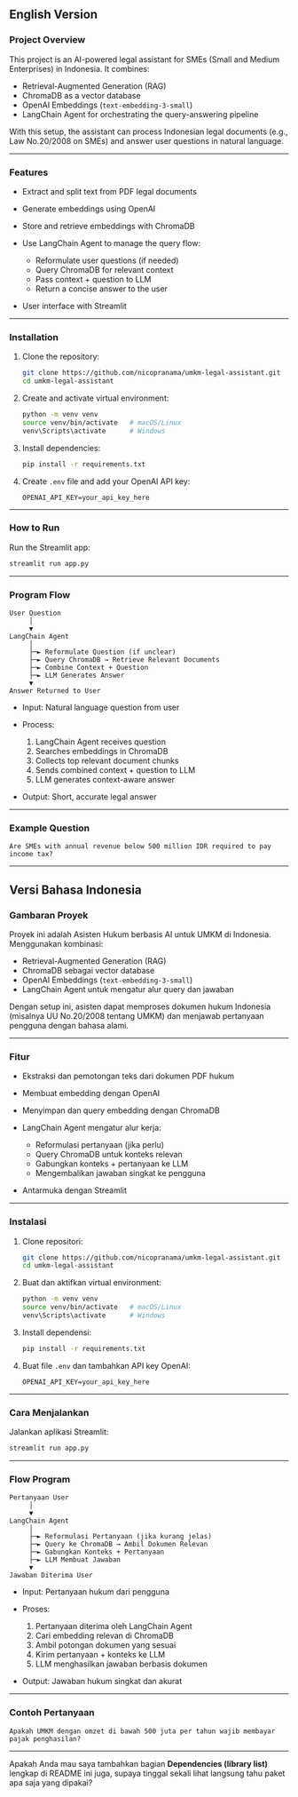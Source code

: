 ## English Version

### Project Overview

This project is an AI-powered legal assistant for SMEs (Small and Medium Enterprises) in Indonesia.
It combines:

* Retrieval-Augmented Generation (RAG)
* ChromaDB as a vector database
* OpenAI Embeddings (`text-embedding-3-small`)
* LangChain Agent for orchestrating the query-answering pipeline

With this setup, the assistant can process Indonesian legal documents (e.g., Law No.20/2008 on SMEs) and answer user questions in natural language.

---

### Features

* Extract and split text from PDF legal documents
* Generate embeddings using OpenAI
* Store and retrieve embeddings with ChromaDB
* Use LangChain Agent to manage the query flow:

  * Reformulate user questions (if needed)
  * Query ChromaDB for relevant context
  * Pass context + question to LLM
  * Return a concise answer to the user
* User interface with Streamlit

---

### Installation

1. Clone the repository:

   ```bash
   git clone https://github.com/nicopranama/umkm-legal-assistant.git
   cd umkm-legal-assistant
   ```
2. Create and activate virtual environment:

   ```bash
   python -m venv venv
   source venv/bin/activate   # macOS/Linux
   venv\Scripts\activate      # Windows
   ```
3. Install dependencies:

   ```bash
   pip install -r requirements.txt
   ```
4. Create `.env` file and add your OpenAI API key:

   ```
   OPENAI_API_KEY=your_api_key_here
   ```

---

### How to Run

Run the Streamlit app:

   ```bash
   streamlit run app.py
   ```

---

### Program Flow

```
User Question
     │
     ▼
LangChain Agent
     │
     ├─► Reformulate Question (if unclear)
     ├─► Query ChromaDB → Retrieve Relevant Documents
     ├─► Combine Context + Question
     ├─► LLM Generates Answer
     ▼
Answer Returned to User
```

* Input: Natural language question from user
* Process:

  1. LangChain Agent receives question
  2. Searches embeddings in ChromaDB
  3. Collects top relevant document chunks
  4. Sends combined context + question to LLM
  5. LLM generates context-aware answer
* Output: Short, accurate legal answer

---

### Example Question

```
Are SMEs with annual revenue below 500 million IDR required to pay income tax?
```

---

## Versi Bahasa Indonesia

### Gambaran Proyek

Proyek ini adalah Asisten Hukum berbasis AI untuk UMKM di Indonesia.
Menggunakan kombinasi:

* Retrieval-Augmented Generation (RAG)
* ChromaDB sebagai vector database
* OpenAI Embeddings (`text-embedding-3-small`)
* LangChain Agent untuk mengatur alur query dan jawaban

Dengan setup ini, asisten dapat memproses dokumen hukum Indonesia (misalnya UU No.20/2008 tentang UMKM) dan menjawab pertanyaan pengguna dengan bahasa alami.

---

### Fitur

* Ekstraksi dan pemotongan teks dari dokumen PDF hukum
* Membuat embedding dengan OpenAI
* Menyimpan dan query embedding dengan ChromaDB
* LangChain Agent mengatur alur kerja:

  * Reformulasi pertanyaan (jika perlu)
  * Query ChromaDB untuk konteks relevan
  * Gabungkan konteks + pertanyaan ke LLM
  * Mengembalikan jawaban singkat ke pengguna
* Antarmuka dengan Streamlit

---

### Instalasi

1. Clone repositori:

   ```bash
   git clone https://github.com/nicopranama/umkm-legal-assistant.git
   cd umkm-legal-assistant
   ```
2. Buat dan aktifkan virtual environment:

   ```bash
   python -m venv venv
   source venv/bin/activate   # macOS/Linux
   venv\Scripts\activate      # Windows
   ```
3. Install dependensi:

   ```bash
   pip install -r requirements.txt
   ```
4. Buat file `.env` dan tambahkan API key OpenAI:

   ```
   OPENAI_API_KEY=your_api_key_here
   ```

---

### Cara Menjalankan

Jalankan aplikasi Streamlit:

   ```bash
   streamlit run app.py
   ```

---

### Flow Program

```
Pertanyaan User
     │
     ▼
LangChain Agent
     │
     ├─► Reformulasi Pertanyaan (jika kurang jelas)
     ├─► Query ke ChromaDB → Ambil Dokumen Relevan
     ├─► Gabungkan Konteks + Pertanyaan
     ├─► LLM Membuat Jawaban
     ▼
Jawaban Diterima User
```

* Input: Pertanyaan hukum dari pengguna
* Proses:

  1. Pertanyaan diterima oleh LangChain Agent
  2. Cari embedding relevan di ChromaDB
  3. Ambil potongan dokumen yang sesuai
  4. Kirim pertanyaan + konteks ke LLM
  5. LLM menghasilkan jawaban berbasis dokumen
* Output: Jawaban hukum singkat dan akurat

---

### Contoh Pertanyaan

```
Apakah UMKM dengan omzet di bawah 500 juta per tahun wajib membayar pajak penghasilan?
```

---

Apakah Anda mau saya tambahkan bagian **Dependencies (library list)** lengkap di README ini juga, supaya tinggal sekali lihat langsung tahu paket apa saja yang dipakai?
